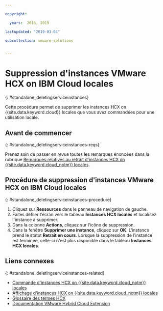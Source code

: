 ```yaml
---

copyright:

  years:  2016, 2019

lastupdated: "2019-03-04"

subcollection: vmware-solutions


---
```


# Suppression d'instances VMware HCX on IBM Cloud locales
{: #standalone_deletingserviceinstances}

Cette procédure permet de supprimer les instances HCX on {{site.data.keyword.cloud}} locales que vous avez commandées pour une utilisation locale.

## Avant de commencer
{: #standalone_deletingserviceinstances-reqs}

Prenez soin de passer en revue toutes les remarques énoncées dans la rubrique [Remarques relatives au retrait d'instances HCX on {{site.data.keyword.cloud_notm}} locales](/docs/services/vmwaresolutions/services?topic=vmware-solutions-standalone_considerations).

## Procédure de suppression d'instances VMware HCX on IBM Cloud locales
{: #standalone_deletingserviceinstances-procedure}

1. Cliquez sur **Ressources** dans le panneau de navigation de gauche.
2. Faites défiler l'écran vers le tableau **Instances HCX locales** et localisez l'instance à supprimer.
3. Dans la colonne **Actions**, cliquez sur l'icône de suppression.
4. Dans la fenêtre **Supprimer une instance**, cliquez sur **OK**.
   L'instance prend le statut **Retrait en cours**. Lorsque la suppression de l'instance est terminée, celle-ci n'est plus disponible dans le tableau **Instances HCX locales**.

## Liens connexes
{: #standalone_deletingserviceinstances-related}

* [Commande d'instances HCX on {{site.data.keyword.cloud_notm}} locales](/docs/services/vmwaresolutions/services?topic=vmware-solutions-standalone_orderingserviceinstances)
* [Affichage d'instances HCX on {{site.data.keyword.cloud_notm}} locales](/docs/services/vmwaresolutions/services?topic=vmware-solutions-standalone_viewingserviceinstances)
* [Glossaire des termes HCX](/docs/services/vmwaresolutions/services?topic=vmware-solutions-hcx_glossary)
* [Documentation VMware Hybrid Cloud Extension](https://cloud.vmware.com/vmware-hcx/resources)
